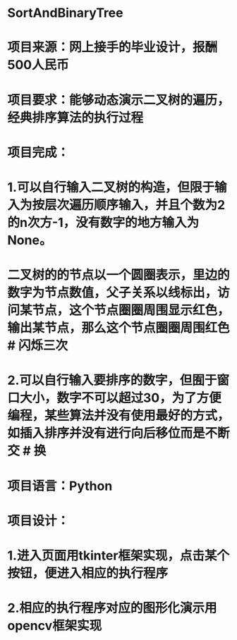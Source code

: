 # SortAndBinaryTree
# 项目来源：网上接手的毕业设计，报酬500人民币
# 项目要求：能够动态演示二叉树的遍历，经典排序算法的执行过程
# 项目完成：
   # 1.可以自行输入二叉树的构造，但限于输入为按层次遍历顺序输入，并且个数为2的n次方-1，没有数字的地方输入为None。
   # 二叉树的的节点以一个圆圈表示，里边的数字为节点数值，父子关系以线标出，访问某节点，这个节点圈圈周围显示红色，输出某节点，那么这个节点圈圈周围红色    # 闪烁三次
   # 2.可以自行输入要排序的数字，但囿于窗口大小，数字不可以超过30，为了方便编程，某些算法并没有使用最好的方式，如插入排序并没有进行向后移位而是不断交    # 换
# 项目语言：Python
# 项目设计：
   # 1.进入页面用tkinter框架实现，点击某个按钮，便进入相应的执行程序
   # 2.相应的执行程序对应的图形化演示用opencv框架实现
